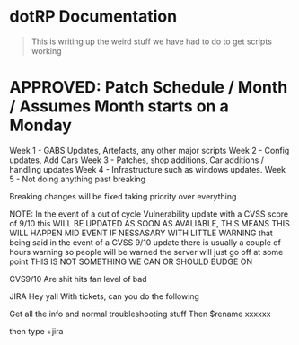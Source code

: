 # dotRP Documentation

> This is writing up the weird stuff we have had to do to get scripts working


# APPROVED: Patch Schedule / Month / Assumes Month starts on a Monday 

Week 1 - GABS Updates, Artefacts, any other major scripts
Week 2 - Config updates, Add Cars
Week 3 - Patches, shop additions, Car additions / handling updates 
Week 4 - Infrastructure such as windows updates.
Week 5 - Not doing anything past breaking

Breaking changes will be fixed taking priority over everything 

NOTE: In the event of a out of cycle Vulnerability update with a CVSS score of 9/10 this WILL BE UPDATED AS SOON AS AVALIABLE, THIS MEANS THIS WILL HAPPEN MID EVENT IF NESSASARY WITH LITTLE WARNING
that being said in the event of a CVSS 9/10 update there is usually a couple of hours warning so people will be warned the server will just go off at some point
THIS IS NOT SOMETHING WE CAN OR SHOULD BUDGE ON

CVS9/10 Are shit hits fan level of bad

JIRA
Hey yall
With tickets, can you do the following

Get all the info and normal troubleshooting stuff
Then 
$rename xxxxxx

then type 
+jira
